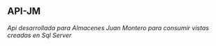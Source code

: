 ## API-JM

_Api desarrollada para Almacenes Juan Montero para consumir vistas creadas en Sql Server_


